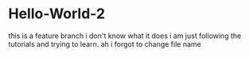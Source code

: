 # Hello-World-2

this is a feature branch
i don't know what it does
i am just following the tutorials and trying to learn.
ah i forgot to change file name
